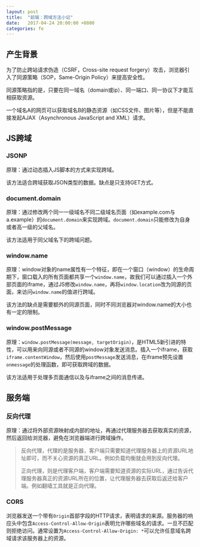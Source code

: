 ```yaml
---
layout: post
title:  "前端：跨域方法小记"
date:   2017-04-24 20:00:00 +0800
categories: fe
---
```


## 产生背景

为了防止跨站请求伪造（CSRF，Cross-site request forgery）攻击，浏览器引入了同源策略（SOP，Same-Origin Policy）来提高安全性。

同源策略指的是，只要在同一域名（domain或ip）、同一端口、同一协议下才能互相获取资源。

一个域名A的网页可以获取域名B的静态资源（如CSS文件、图片等），但是不能直接发起AJAX（Asynchronous JavaScript and XML）请求。

## JS跨域

### JSONP

原理：通过动态插入JS脚本的方式来实现跨域。

该方法适合跨域获取JSON类型的数据。缺点是只支持GET方式。

### document.domain

原理：通过修改两个同一一级域名不同二级域名页面（如example.com与a.example）的`document.domain`来实现跨域。`document.domain`只能修改为自身或者高一级的父域名。

该方法适用于同父域名下的跨域问题。

### window.name

原理：window对象的name属性有一个特征，即在一个窗口（window）的生命周期下，窗口载入的所有页面都共享一个`window.name`，故我们可以通过插入一个外部页面的iframe，通过JS修改`window.name`，再将`window.location`改为同源的页面，来访问`window.name`的值进行跨域。

该方法的缺点是需要额外的同源页面，同时不同浏览器对window.name的大小也有一定的限制。

### window.postMessage

原理：`window.postMessage(message, targetOrigin)`，是HTML5新引进的特性，可以用来向同源或者不同源的window对象发送消息。插入一个iframe，获取`iframe.contentWindow`，然后使用`postMessage`发送消息，在iframe预先设置`onmessage`的处理函数，即可获取跨域的数据。

该方法适用于处理多页面通信以及与iframe之间的消息传递。

## 服务端

### 反向代理

原理：通过将外部资源映射成内部的地址，再通过代理服务器去获取真实的资源，然后返回给浏览器，避免在浏览器端进行跨域操作。

> 反向代理，代理的是服务器，客户端只需要知道代理服务器上的资源URL地址即可，而不关心资源的真正URL。例如负载均衡就会用到反向代理。
>
> 正向代理，则是代理客户端，客户端需要知道资源的实际URL，通过告诉代理服务器真正的资源URL所在的位置，让代理服务器去获取后返还给客户端。例如翻墙工具就是正向代理。

### CORS

浏览器发送一个带有`Origin`首部字段的HTTP请求，表明请求的来源。服务器的响应头中包含`Access-Control-Allow-Origin`表明允许哪些域名的请求。一旦不匹配则拒绝访问。通常设置为`Access-Control-Allow-Origin: *`可以允许任意域名跨域请求该服务器上的资源。

